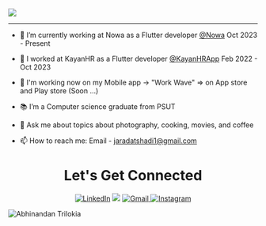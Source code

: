 


<div align="left" style="margin-top: 20px;">
    <b>
        <img src="https://readme-typing-svg.herokuapp.com?font=Fira+Code&size=30&pause=1600&color=F7F7F7&random=false&width=700&lines=Hello+there!+🙋+I'm+Shadi+Al+Jaradat" style="display: inline-block; vertical-align: top;">
    </b>
<!--     <img src="https://media.giphy.com/media/hvRJCLFzcasrR4ia7z/giphy.gif" width="70"> -->
</div>

---------


- 🚀 I’m currently working at Nowa as a Flutter developer [@Nowa](https://www.nowa.dev/) Oct 2023 - Present
  
- 🧾 I worked at KayanHR as a Flutter developer [@KayanHRApp](https://apps.apple.com/jo/app/kayanhr/id1539212937?platform=iphone) Feb 2022 - Oct 2023

- 👀 I'm working now on my Mobile app -> "Work Wave" => on App store and Play store (Soon ...)

- 📚  I’m a Computer science graduate from PSUT

- 💬  Ask me about topics about photography, cooking, movies, and coffee

- 📫 How to reach me: Email - jaradatshadi1@gmail.com


 <h1 align="center">Let's Get Connected</h1>

<div align="center">

<a href="https://www.linkedin.com/in/shadi-al-jaradat/" target="_blank"><img alt="LinkedIn" src="https://img.shields.io/badge/linkedin%20-%230077B5.svg?&style=for-the-badge&logo=linkedin&logoColor=white" /></a>
<a href="https://x.com/shadijaradat01" target="_blank"><img src="https://img.shields.io/badge/twitter-%2300acee.svg?&style=for-the-badge&logo=twitter&logoColor=white&alt=twitter" /></a>
<a href="mailto: jaradatshadi1@gmail.com"><img  alt="Gmail" src="https://img.shields.io/badge/Gmail-D14836?style=for-the-badge&logo=gmail&logoColor=white" />
<a href="https://www.instagram.com/jaradat_shady?utm_source=qr"><img alt="Instagram" src="https://img.shields.io/badge/Instagram-E4405F?style=for-the-badge&logo=instagram&logoColor=white"></a>

</div>

![Abhinandan Trilokia](https://raw.githubusercontent.com/Trilokia/Trilokia/379277808c61ef204768a61bbc5d25bc7798ccf1/bottom_header.svg)
